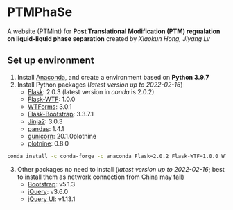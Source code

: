 # PTMPhaSe
A website (PTMint) for **Post Translational Modification (PTM) regualation on liquid-liquid phase separation** created by *Xiaokun Hong, Jiyang Lv*


## Set up environment

1. Install [Anaconda](https://www.anaconda.com/), and create a environment based on **Python 3.9.7**
2. Install Python packages (*latest version up to 2022-02-16*)
   * [Flask](https://palletsprojects.com/p/flask/): 2.0.3 (latest version in *conda* is 2.0.2)
   * [Flask-WTF](https://flask-wtf.readthedocs.io/en/1.0.x/): 1.0.0
   * [WTForms](https://wtforms.readthedocs.io/en/3.0.x/): 3.0.1
   * [Flask-Bootstrap](https://pythonhosted.org/Flask-Bootstrap/): 3.3.7.1
   * [Jinja2](https://palletsprojects.com/p/jinja/): 3.0.3
   * [pandas](https://pandas.pydata.org/): 1.4.1
   * [gunicorn](https://gunicorn.org/): 20.1.0plotnine
   * [plotnine](https://github.com/has2k1/plotnine.git): 0.8.0

```bash
conda install -c conda-forge -c anaconda Flask=2.0.2 Flask-WTF=1.0.0 WTForms=3.0.1 Flask-Bootstrap=3.3.7.1 Jinja2=3.0.3 pandas=1.4.1 gunicorn=20.1.0 plotnine=0.8.0
```

3. Other packages no need to install (*latest version up to 2022-02-16*; best to install them as network connection from China may fail)
   * [Bootstrap](https://getbootstrap.com/): v5.1.3
   * [jQuery](https://jquery.com/): v3.6.0
   * [jQuery UI](https://jqueryui.com/): v1.13.1
